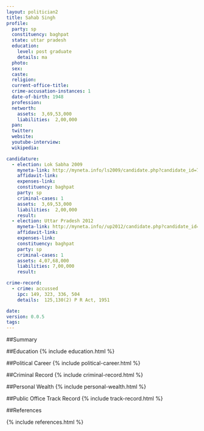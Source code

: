 ```yaml
---
layout: politician2
title: Sahab Singh
profile: 
  party: sp
  constituency: baghpat
  state: uttar pradesh
  education: 
    level: post graduate
    details: ma
  photo: 
  sex: 
  caste: 
  religion: 
  current-office-title: 
  crime-accusation-instances: 1
  date-of-birth: 1948
  profession: 
  networth: 
    assets:  3,69,53,000
    liabilities:  2,00,000
  pan: 
  twitter: 
  website: 
  youtube-interview: 
  wikipedia: 

candidature: 
  - election: Lok Sabha 2009
    myneta-link: http://myneta.info/ls2009/candidate.php?candidate_id=7014
    affidavit-link: 
    expenses-link: 
    constituency: baghpat 
    party: sp
    criminal-cases: 1
    assets:  3,69,53,000
    liabilities:  2,00,000
    result:  
  - election: Uttar Pradesh 2012
    myneta-link: http://myneta.info//up2012/candidate.php?candidate_id=1795
    affidavit-link: 
    expenses-link: 
    constituency: baghpat 
    party: sp
    criminal-cases: 1
    assets: 4,07,68,000
    liabilities: 7,00,000
    result:  

crime-record: 
  - crime: accussed
    ipc: 149, 323, 336, 504
    details:  125,130(2) P R Act, 1951  

date: 
version: 0.0.5
tags: 
---
```

##Summary


##Education
{% include education.html %}


##Political Career
{% include political-career.html %}


##Criminal Record
{% include criminal-record.html %}


##Personal Wealth
{% include personal-wealth.html %}


##Public Office Track Record
{% include track-record.html %}


##References


{% include references.html %}